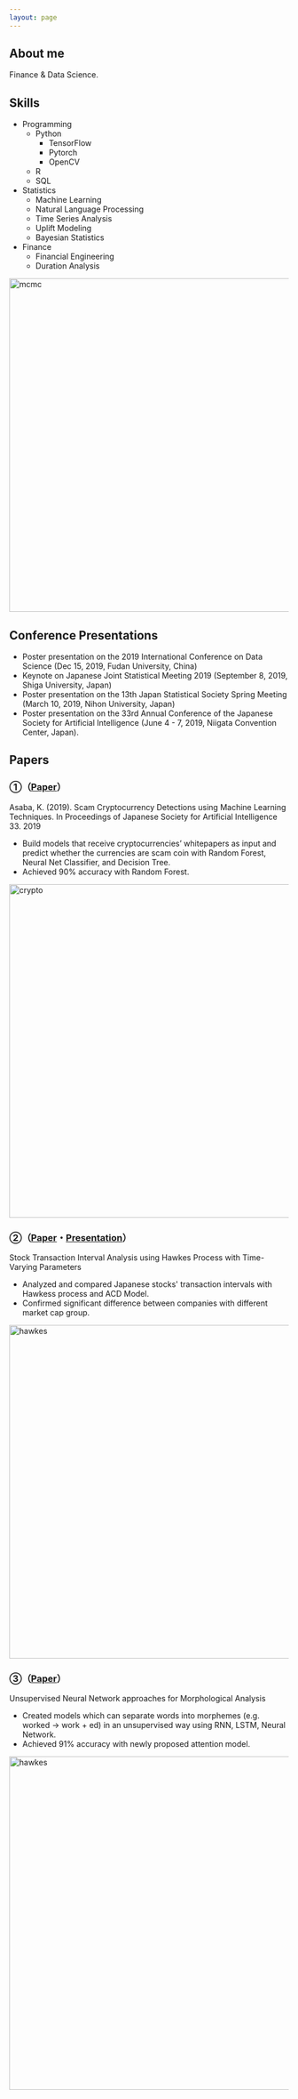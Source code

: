 ```yaml
---
layout: page
---
```


## About me

 Finance & Data Science.

## Skills

* Programming
  * Python
    * TensorFlow
    * Pytorch
    * OpenCV
  * R
  * SQL
* Statistics
  * Machine Learning
  * Natural Language Processing
  * Time Series Analysis
  * Uplift Modeling
  * Bayesian Statistics
* Finance
  * Financial  Engineering
  * Duration Analysis

<img src="/kablog/assets/images/about/mcmc.png" alt="mcmc" width="600"/>

<!-- <p align="center">
<a href="/papers/thesis.pdf">
  <img src="/assets/cover.png" width="30%"/>
  </a>
</p> -->

## Conference Presentations

* Poster presentation on the 2019 International Conference on Data Science (Dec 15, 2019, Fudan University, China)
* Keynote on Japanese Joint Statistical Meeting 2019 (September 8, 2019, Shiga University, Japan)
* Poster presentation on the 13th Japan Statistical Society Spring Meeting (March 10, 2019, Nihon University, Japan)
* Poster presentation on the 33rd Annual Conference of the Japanese Society for Artificial Intelligence (June 4 - 7, 2019, Niigata Convention Center, Japan).

## Papers

### ①（[Paper](https://www.jstage.jst.go.jp/article/pjsai/JSAI2019/0/JSAI2019_4Rin124/_article/-char/en)）
Asaba, K. (2019). Scam Cryptocurrency Detections using Machine Learning Techniques. In Proceedings of Japanese Society for Artificial Intelligence 33. 2019
* Build models that receive cryptocurrencies’ whitepapers as input and predict whether the currencies are scam coin with Random Forest, Neural Net Classifier, and Decision Tree.
* Achieved 90% accuracy with Random Forest.
<img src="/kablog/assets/images/about/randomforest.png" alt="crypto" width="600"/>

### ②（[Paper](https://drive.google.com/file/d/1qAqqEhfN6pzmzJp0D1mYS6D2OLhj4w43/view)・[Presentation](https://drive.google.com/file/d/17nQPqXH-EdtjYPEa2aarIS686G24ji6a/view)）
Stock Transaction Interval Analysis using Hawkes Process with Time-Varying Parameters
* Analyzed and compared Japanese stocks' transaction intervals with Hawkess process and ACD Model.
* Confirmed significant difference between companies with different market cap group.
<img src="/kablog/assets/images/about/pspline.png" alt="hawkes" width="600"/>

### ③（[Paper](https://drive.google.com/file/d/1lGXFZ5ofaB2GVQYygbYZFiGLGY6KkjW4/view)）
Unsupervised Neural Network approaches for Morphological Analysis
* Created models which can separate words into morphemes (e.g. worked → work + ed) in an unsupervised way using RNN, LSTM, Neural Network. 
* Achieved 91% accuracy with newly proposed attention model.
<img src="/kablog/assets/images/about/attention.png" alt="hawkes" width="600"/>
